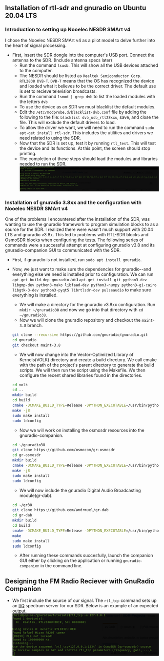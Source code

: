 ## Installation of rtl-sdr and gnuradio on Ubuntu 20.04 LTS
### Introduction to  setting up Nooelec NESDR SMArt v4
I chose the Nooelec NESDR SMArt v4 as a pilot model to delve further into the heart of signal processing. 
* First, insert the SDR dongle into the computer's USB port. Connect the antenna to the SDR. (Include antenna specs later)
  * Run the command `lsusb`. This will show all the USB devices attached to the computer.
  * The NESDR should be listed as `Realtek Semiconductor Corp. RTL2838 DVB-T`. `DVB-T` means that the OS has recognized the device and loaded what it believes to be the correct driver. The default use is set to recieve television broadcasts.
  * Run the command `lsmod | grep dvb` to list the loaded modules with the letters `dvb`
  * To use the device as an SDR we must blacklist the default modules.
  * Edit the `/etc/modprobe.d/blacklist-dvb.conf` file by adding the following to the file: `blacklist dvb_usb_rtl28xxu`, save, and close the file. This will exclude the default drivers to load.
  * To allow the driver we want, we will need to run the command `sudo apt-get install rtl-sdr`. This includes the utilities and drivers we need related to using the SDR.
  * Now that the SDR is set up, test it by running `rtl_test`. This will test the device and its functions. At this point, the screen should stop printing.
  * The completion of these steps should load the modules and libraries needed to run the SDR.
  ![](images/test_sdr_image_success.png)
### Installation of gnuradio 3.8xx and the configuration with Nooelec NESDR SMArt v4
One of the problems I encountered after the installation of the SDR, was wanting to use the gnuradio framework to program simulation blocks to as a source for the SDR.  I realized there were wasn't much support with 20.04 LTS and gnuradio v3.8x. This led to problems with RTL-SDR blocks and OsmoSDR blocks when configuring the tests. The following series of commands were a successful attempt at configuring gnuradio v3.8 and its gnuradio-companion GUI to communicated with the SDR.
* First, if gnuradio is not installed, run `sudo apt install gnuradio`.
* Now, we just want to make sure the dependencies for gnuradio--and everything else we need is installed prior to configuration. We can run `apt-get build-dep gnuradio` and `apt-get install git python3-dev libgmp-dev python3-mako libfaad-dev python3-numpy python3-gi-cairo libgtk-3-dev python3-pyqt5 librtlsdr-dev pulseaudio` to make sure everything is installed.
  * We will make a directory for the gnuradio v3.8xx configuration. Run `mkdir ~/gnuradio38` and now we go into that directory with `cd ~/gnuradio38`.
  * Now we will clone the gnuradio repository and checkout the `maint-3.8` branch.
  
  ```bash
  git clone --recursive https://github.com/gnuradio/gnuradio.git
  cd gnuradio
  git checkout maint-3.8
  ```
  
  * We will now change into the Vector-Optimized Library of Kernels(VOLK) directory and create a build directory. We call cmake with the path of the project's parent directory to generate the build scripts. We will then run the script using the Makefile. We then configure the recent shared libraries found in the directories.
  
  ```bash
  cd volk
  cd ..
  mkdir build
  cd build
  cmake -DCMAKE_BUILD_TYPE=Release -DPYTHON_EXECUTABLE=/usr/bin/python3 -DGR_PYTHON_DIR=/usr/local/lib/python3.7/dist-packages -DENABLE_GRC=ON -DENABLE_GR_QTGUI=ON ../
  make -j8
  sudo make install
  sudo ldconfig
  ```
 
  
  * Now we will work on installing the osmosdr resources into the gnuradio-companion.
  
  ```bash
  cd ~/gnuradio38
  git clone https://github.com/osmocom/gr-osmosdr
  cd gr-osmosdr
  mkdir build
  cmake -DCMAKE_BUILD_TYPE=Release -DPYTHON_EXECUTABLE=/usr/bin/python3 ../
  make -j8
  sudo make install
  sudo ldconfig
  ``` 
  
  * We will now include the gnuradio Digital Audio Broadcasting module(gr-dab).
  
  ```bash
  cd ~/gr38
  git clone https://github.com/andrmuel/gr-dab
  cd gr-dab
  mkdir build
  cd build
  cmake -DCMAKE_BUILD_TYPE=Release -DPYTHON_EXECUTABLE=/usr/bin/python3 ../
  make
  sudo make install
  sudo ldconfig
  ```
  
  * After running these commands succesfully, launch the companion GUI either by clicking on the application or running `gnuradio-companion` in the command line.
  
  
 ## Designing the FM Radio Reciever with GnuRadio Companion
 * We first include the source of our signal.  The `rtl_tcp` command sets up an <a href="https://en.wikipedia.org/wiki/In-phase_and_quadrature_components">I/Q</a> spectrum server for our SDR. Below is an example of an expected output.
 ![](images/test_sdr_tcp_success.png)
